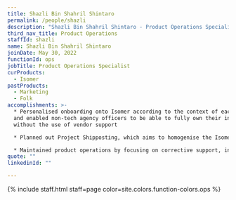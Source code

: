 ```yaml
---
title: Shazli Bin Shahril Shintaro
permalink: /people/shazli
description: "Shazli Bin Shahril Shintaro - Product Operations Specialist"
third_nav_title: Product Operations
staffId: shazli
name: Shazli Bin Shahril Shintaro
joinDate: May 30, 2022
functionId: ops
jobTitle: Product Operations Specialist
curProducts:
  - Isomer
pastProducts:
  - Marketing
  - Folk
accomplishments: >-
  * Personalised onboarding onto Isomer according to the context of each agency,
  and enabled non-tech agency officers to be able to fully own their info sites,
  without the use of vendor support

  * Planned out Project Shipposting, which aims to homogenise the Isomer site infrastructure with the roll-out of the full-fledged CMS

  * Maintained product operations by focusing on corrective support, in order to support a user base  that scaled 4-fold since joining
quote: ""
linkedinId: ""

---
```


{% include staff.html staff=page color=site.colors.function-colors.ops %}
